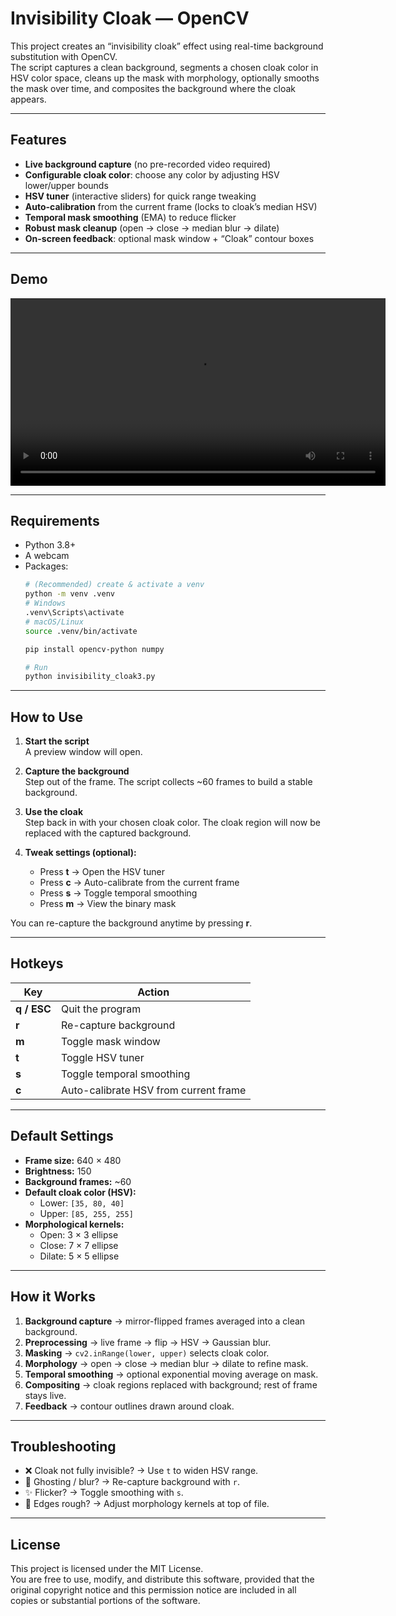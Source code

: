 # Invisibility Cloak — OpenCV

This project creates an “invisibility cloak” effect using real-time background substitution with OpenCV.  
The script captures a clean background, segments a chosen cloak color in HSV color space, cleans up the mask with morphology, optionally smooths the mask over time, and composites the background where the cloak appears.

---

## Features

- **Live background capture** (no pre-recorded video required)
- **Configurable cloak color**: choose any color by adjusting HSV lower/upper bounds
- **HSV tuner** (interactive sliders) for quick range tweaking
- **Auto-calibration** from the current frame (locks to cloak’s median HSV)
- **Temporal mask smoothing** (EMA) to reduce flicker
- **Robust mask cleanup** (open → close → median blur → dilate)
- **On-screen feedback**: optional mask window + “Cloak” contour boxes

---

## Demo

<video src="demo.mp4" controls width="600"></video>

---

## Requirements

- Python 3.8+
- A webcam
- Packages:
  ```bash
  # (Recommended) create & activate a venv
  python -m venv .venv
  # Windows
  .venv\Scripts\activate
  # macOS/Linux
  source .venv/bin/activate

  pip install opencv-python numpy

  # Run
  python invisibility_cloak3.py
  ```

---

## How to Use

1. **Start the script**  
   A preview window will open.

2. **Capture the background**  
   Step out of the frame. The script collects ~60 frames to build a stable background.

3. **Use the cloak**  
   Step back in with your chosen cloak color. The cloak region will now be replaced with the captured background.

4. **Tweak settings (optional):**  
   - Press **t** → Open the HSV tuner  
   - Press **c** → Auto-calibrate from the current frame  
   - Press **s** → Toggle temporal smoothing  
   - Press **m** → View the binary mask  

You can re-capture the background anytime by pressing **r**.

---

## Hotkeys

| Key         | Action                                |
|-------------|---------------------------------------|
| **q / ESC** | Quit the program                      |
| **r**       | Re-capture background                 |
| **m**       | Toggle mask window                    |
| **t**       | Toggle HSV tuner                      |
| **s**       | Toggle temporal smoothing             |
| **c**       | Auto-calibrate HSV from current frame |

---

## Default Settings

- **Frame size:** 640 × 480  
- **Brightness:** 150  
- **Background frames:** ~60  
- **Default cloak color (HSV):**  
  - Lower: `[35, 80, 40]`  
  - Upper: `[85, 255, 255]`  
- **Morphological kernels:**  
  - Open: 3 × 3 ellipse  
  - Close: 7 × 7 ellipse  
  - Dilate: 5 × 5 ellipse  

---

## How it Works

1. **Background capture** → mirror-flipped frames averaged into a clean background.
2. **Preprocessing** → live frame → flip → HSV → Gaussian blur.
3. **Masking** → `cv2.inRange(lower, upper)` selects cloak color.
4. **Morphology** → open → close → median blur → dilate to refine mask.
5. **Temporal smoothing** → optional exponential moving average on mask.
6. **Compositing** → cloak regions replaced with background; rest of frame stays live.
7. **Feedback** → contour outlines drawn around cloak.

---

## Troubleshooting

- ❌ Cloak not fully invisible? → Use `t` to widen HSV range.
- 👻 Ghosting / blur? → Re-capture background with `r`.
- ✨ Flicker? → Toggle smoothing with `s`.
- 📐 Edges rough? → Adjust morphology kernels at top of file.

---

## License

This project is licensed under the MIT License.  
You are free to use, modify, and distribute this software, provided that the original copyright notice and this permission notice are included in all copies or substantial portions of the software.
